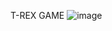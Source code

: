 T-REX GAME
![image](https://github.com/randinimendis/T-rex-min-game/assets/99355199/4af91561-4f09-40de-aee2-13e6357fd9c2)
